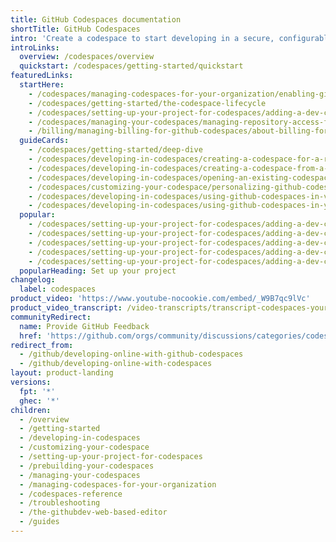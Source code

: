 ```yaml
---
title: GitHub Codespaces documentation
shortTitle: GitHub Codespaces
intro: 'Create a codespace to start developing in a secure, configurable, and dedicated development environment that works how and where you want it to.'
introLinks:
  overview: /codespaces/overview
  quickstart: /codespaces/getting-started/quickstart
featuredLinks:
  startHere:
    - /codespaces/managing-codespaces-for-your-organization/enabling-github-codespaces-for-your-organization
    - /codespaces/getting-started/the-codespace-lifecycle
    - /codespaces/setting-up-your-project-for-codespaces/adding-a-dev-container-configuration/introduction-to-dev-containers
    - /codespaces/managing-your-codespaces/managing-repository-access-for-your-codespaces
    - /billing/managing-billing-for-github-codespaces/about-billing-for-github-codespaces
  guideCards:
    - /codespaces/getting-started/deep-dive
    - /codespaces/developing-in-codespaces/creating-a-codespace-for-a-repository
    - /codespaces/developing-in-codespaces/creating-a-codespace-from-a-template
    - /codespaces/developing-in-codespaces/opening-an-existing-codespace
    - /codespaces/customizing-your-codespace/personalizing-github-codespaces-for-your-account
    - /codespaces/developing-in-codespaces/using-github-codespaces-in-visual-studio-code
    - /codespaces/developing-in-codespaces/using-github-codespaces-in-your-jetbrains-ide
  popular:
    - /codespaces/setting-up-your-project-for-codespaces/adding-a-dev-container-configuration/setting-up-your-nodejs-project-for-codespaces
    - /codespaces/setting-up-your-project-for-codespaces/adding-a-dev-container-configuration/setting-up-your-python-project-for-codespaces
    - /codespaces/setting-up-your-project-for-codespaces/adding-a-dev-container-configuration/setting-up-your-java-project-for-codespaces
    - /codespaces/setting-up-your-project-for-codespaces/adding-a-dev-container-configuration/setting-up-your-dotnet-project-for-codespaces
    - /codespaces/setting-up-your-project-for-codespaces/adding-a-dev-container-configuration/setting-up-your-php-project-for-codespaces
  popularHeading: Set up your project
changelog:
  label: codespaces
product_video: 'https://www.youtube-nocookie.com/embed/_W9B7qc9lVc'
product_video_transcript: /video-transcripts/transcript-codespaces-your-instant-dev-box-in-the-cloud
communityRedirect:
  name: Provide GitHub Feedback
  href: 'https://github.com/orgs/community/discussions/categories/codespaces'
redirect_from:
  - /github/developing-online-with-github-codespaces
  - /github/developing-online-with-codespaces
layout: product-landing
versions:
  fpt: '*'
  ghec: '*'
children:
  - /overview
  - /getting-started
  - /developing-in-codespaces
  - /customizing-your-codespace
  - /setting-up-your-project-for-codespaces
  - /prebuilding-your-codespaces
  - /managing-your-codespaces
  - /managing-codespaces-for-your-organization
  - /codespaces-reference
  - /troubleshooting
  - /the-githubdev-web-based-editor
  - /guides
---
```



